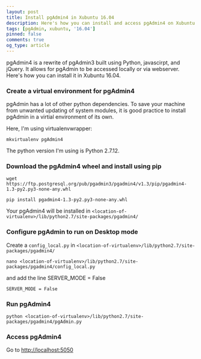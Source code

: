 ```yaml
---
layout: post
title: Install pgAdmin4 in Xubuntu 16.04
description: Here's how you can install and access pgAdmin4 on Xubuntu 16.04
tags: [pgAdmin, xubuntu, '16.04']
pinned: false
comments: true
og_type: article
---
```


pgAdmin4 is a rewrite of pgAdmin3 built using Python, javascirpt, and jQuery. It allows for pgAdmin to be accessed locally or via webserver. Here's how you can install it in Xubuntu 16.04.

### Create a virtual environment for pgAdmin4
pgAdmin has a lot of other python dependencies. To save your machine from unwanted updating of system modules, it is good practice to install pgAdmin in a virtial environment of its own.

Here, I'm using virtualenvwrapper:
```shell
mkvirtualenv pgAdmin4
```
The python version I'm using is Python 2.7.12.

### Download the pgAdmin4 wheel and install using pip
```shell
wget https://ftp.postgresql.org/pub/pgadmin3/pgadmin4/v1.3/pip/pgadmin4-1.3-py2.py3-none-any.whl
```

```shell
pip install pgadmin4-1.3-py2.py3-none-any.whl
```

Your pgAdmin4 will be installed in ```<location-of-virtualenv>/lib/python2.7/site-packages/pgadmin4/```

### Configure pgAdmin to run on Desktop mode

Create a ```config_local.py``` in ```<location-of-virtualenv>/lib/python2.7/site-packages/pgadmin4/```
```shell
nano <location-of-virtualenv>/lib/python2.7/site-packages/pgadmin4/config_local.py
```

and add the line SERVER_MODE = False
```shell
SERVER_MODE = False
```

### Run pgAdmin4
```shell
python <location-of-virtualenv>/lib/python2.7/site-packages/pgadmin4/pgAdmin.py
```

### Access pgAdmin4
Go to [http://localhost:5050](http://localhost:5050)

